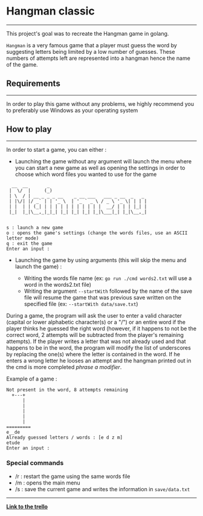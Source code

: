 <h1>Hangman classic</h1>

***


This project's goal was to recreate the Hangman game in golang.

``Hangman`` is a very famous game that a player must guess the word by suggesting letters being limited by a low number of guesses. These numbers of attempts left are represented into a hangman hence the name of the game.

<h2>Requirements</h2>

***

In order to play this game without any problems, we highly recommend you to preferably use Windows as your operating system

<h2>How to play</h2>

***

In order to start a game, you can either :

* Launching the game without any argument will launch the menu where you can start a new game as well as opening the settings in order to choose which word files you wanted to use for the game

````
  __  __       _
 |  \/  |     (_)
 | \  / | __ _ _ _ __    _ __ ___   ___ _ __  _   _
 | |\/| |/ _` | | '_ \  | '_ ` _ \ / _ \ '_ \| | | |
 | |  | | (_| | | | | | | | | | | |  __/ | | | |_| |
 |_|  |_|\__,_|_|_| |_| |_| |_| |_|\___|_| |_|\__,_|


s : launch a new game
o : opens the game's settings (change the words files, use an ASCII letter mode)
q : exit the game
Enter an input :
````
- Launching the game by using arguments (this will skip the menu and launch the game) : 

  - Writing the words file name (ex: ```go run ./cmd words2.txt``` will use a word in the words2.txt file)
  - Writing the argument ```--startWith``` followed by the name of the save file will resume the game that was previous save written on the specified file (ex: ```--startWith data/save.txt```)

During a game, the program will ask the user to enter a valid character (capital or lower alphabetic character(s) or a "/") or an entire word if the player thinks he guessed the right word (however, if it happens to not be the correct word, 2 attempts will be subtracted from the player's remaining attempts). If the player writes a letter that was not already used and that happens to be in the word, the program will modify the list of underscores by replacing the one(s) where the letter is contained in the word. If he enters a wrong letter he looses an attempt and the hangman printed out in the cmd is more completed *phrase a modifier*.

Example of a game : 
````
Not present in the word, 8 attempts remaining
  +---+
      |
      |
      |
      |
      |
=========
e__de
Already guessed letters / words : [e d z m]
etude
Enter an input :
````
<h3>Special commands</h3>

* /r : restart the game using the same words file
* /m : opens the main menu
* /s : save the current game and writes the information in ```save/data.txt```

***


**<a href="https://trello.com/invite/b/67052d4d9addbd1237aa2f53/ATTIf9dfc8cfabb4bd037d9451a424cac9346DEABC09/hangman-classic">Link to the trello</a><br>**
